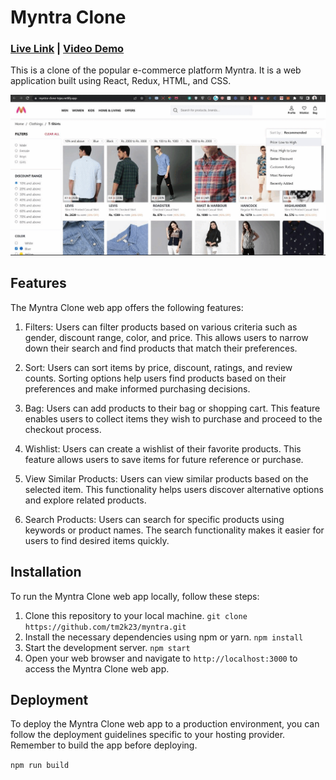 # Myntra Clone
### [Live Link](https://myntra-clone-tejas.netlify.app/)  |  [Video Demo](https://drive.google.com/file/d/1inz0klV3BUnM517INqFhtWN3311-qXE5/view?usp=share_link)
This is a clone of the popular e-commerce platform Myntra. It is a web application built using React, Redux, HTML, and CSS.
<p align="center">
  <a href="https://myntra-clone-tejas.netlify.app/">
    <img src="preview.gif" alt="demo gif">
  </a>
</p>

## Features

The Myntra Clone web app offers the following features:

1. Filters: Users can filter products based on various criteria such as gender, discount range, color, and price. This allows users to narrow down their search and find products that match their preferences.

2. Sort: Users can sort items by price, discount, ratings, and review counts. Sorting options help users find products based on their preferences and make informed purchasing decisions.

3. Bag: Users can add products to their bag or shopping cart. This feature enables users to collect items they wish to purchase and proceed to the checkout process.

4. Wishlist: Users can create a wishlist of their favorite products. This feature allows users to save items for future reference or purchase.

5. View Similar Products: Users can view similar products based on the selected item. This functionality helps users discover alternative options and explore related products.

6. Search Products: Users can search for specific products using keywords or product names. The search functionality makes it easier for users to find desired items quickly.

## Installation

To run the Myntra Clone web app locally, follow these steps:

1. Clone this repository to your local machine. ```git clone https://github.com/tm2k23/myntra.git```
2. Install the necessary dependencies using npm or yarn. ```npm install```
3. Start the development server. ```npm start```
4. Open your web browser and navigate to `http://localhost:3000` to access the Myntra Clone web app.

## Deployment

To deploy the Myntra Clone web app to a production environment, you can follow the deployment guidelines specific to your hosting provider. Remember to build the app before deploying.

```npm run build```




